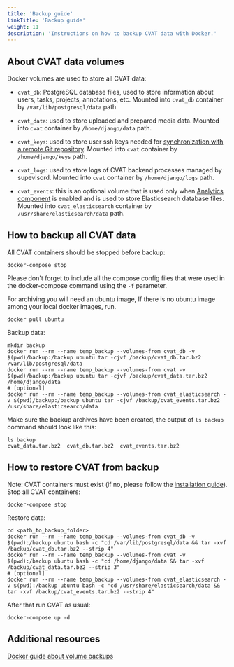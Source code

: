 ```yaml
---
title: 'Backup guide'
linkTitle: 'Backup guide'
weight: 11
description: 'Instructions on how to backup CVAT data with Docker.'
---
```


<!--lint disable heading-style-->

## About CVAT data volumes

Docker volumes are used to store all CVAT data:

- `cvat_db`: PostgreSQL database files, used to store information about users, tasks, projects, annotations, etc.
  Mounted into `cvat_db` container by `/var/lib/postgresql/data` path.

- `cvat_data`: used to store uploaded and prepared media data.
  Mounted into `cvat` container by `/home/django/data` path.

- `cvat_keys`: used to store user ssh keys needed for [synchronization with a remote Git repository](/docs/manual/advanced/task-synchronization/).
  Mounted into `cvat` container by `/home/django/keys` path.

- `cvat_logs`: used to store logs of CVAT backend processes managed by supevisord.
  Mounted into `cvat` container by `/home/django/logs` path.

- `cvat_events`: this is an optional volume that is used only when [Analytics component](/docs/administration/advanced/analytics/)
  is enabled and is used to store Elasticsearch database files.
  Mounted into `cvat_elasticsearch` container by `/usr/share/elasticsearch/data` path.

## How to backup all CVAT data

All CVAT containers should be stopped before backup:

```console
docker-compose stop
```

Please don't forget to include all the compose config files that were used in the docker-compose command
using the `-f` parameter.

For archiving you will need an ubuntu image, If there is no ubuntu image among your local docker images, run.

```console
docker pull ubuntu
```

Backup data:

```console
mkdir backup
docker run --rm --name temp_backup --volumes-from cvat_db -v $(pwd)/backup:/backup ubuntu tar -cjvf /backup/cvat_db.tar.bz2 /var/lib/postgresql/data
docker run --rm --name temp_backup --volumes-from cvat -v $(pwd)/backup:/backup ubuntu tar -cjvf /backup/cvat_data.tar.bz2 /home/django/data
# [optional]
docker run --rm --name temp_backup --volumes-from cvat_elasticsearch -v $(pwd)/backup:/backup ubuntu tar -cjvf /backup/cvat_events.tar.bz2 /usr/share/elasticsearch/data
```

Make sure the backup archives have been created, the output of `ls backup` command should look like this:

```console
ls backup
cvat_data.tar.bz2  cvat_db.tar.bz2  cvat_events.tar.bz2
```

## How to restore CVAT from backup

Note: CVAT containers must exist (if no, please follow the [installation guide](/docs/administration/basics/installation/#quick-installation-guide)).
Stop all CVAT containers:

```console
docker-compose stop
```

Restore data:

```console
cd <path_to_backup_folder>
docker run --rm --name temp_backup --volumes-from cvat_db -v $(pwd):/backup ubuntu bash -c "cd /var/lib/postgresql/data && tar -xvf /backup/cvat_db.tar.bz2 --strip 4"
docker run --rm --name temp_backup --volumes-from cvat -v $(pwd):/backup ubuntu bash -c "cd /home/django/data && tar -xvf /backup/cvat_data.tar.bz2 --strip 3"
# [optional]
docker run --rm --name temp_backup --volumes-from cvat_elasticsearch -v $(pwd):/backup ubuntu bash -c "cd /usr/share/elasticsearch/data && tar -xvf /backup/cvat_events.tar.bz2 --strip 4"
```

After that run CVAT as usual:

```console
docker-compose up -d
```

## Additional resources

[Docker guide about volume backups](https://docs.docker.com/storage/volumes/#backup-restore-or-migrate-data-volumes)
